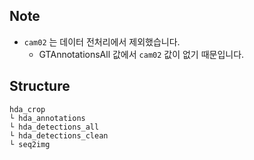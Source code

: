 

## Note
*  `cam02` 는 데이터 전처리에서 제외했습니다.
   *  GTAnnotationsAll 값에서 `cam02` 값이 없기 때문입니다.


## Structure
```
hda_crop
└ hda_annotations
└ hda_detections_all
└ hda_detections_clean
└ seq2img
```
